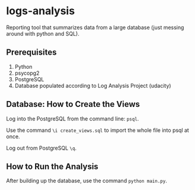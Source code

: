 # logs-analysis
Reporting tool that summarizes data from a large database (just messing around with python and SQL).

Prerequisites
-------------
1. Python
2. psycopg2
3. PostgreSQL
4. Database populated according to Log Analysis Project (udacity)

Database: How to Create the Views
-----------------------------
Log into the PostgreSQL from the command line: `psql`.

Use the command `\i create_views.sql` to import the whole file into psql at once.

Log out from PostgreSQL `\q`.

How to Run the Analysis
-------------------------
After building up the database, use the command `python main.py`.

